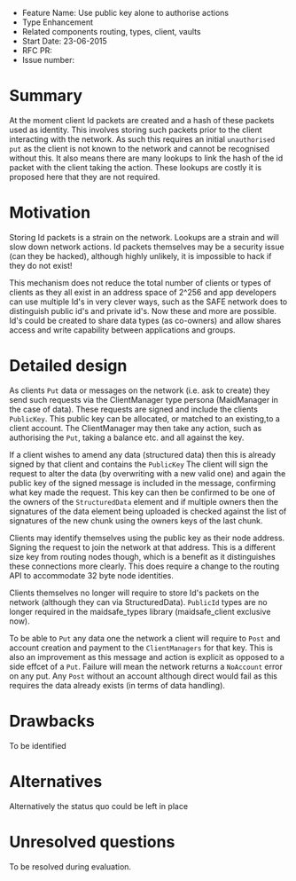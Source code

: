 - Feature Name: Use public key alone to authorise actions 
- Type Enhancement
- Related components routing, types, client, vaults
- Start Date: 23-06-2015
- RFC PR: 
- Issue number: 

# Summary

At the moment client Id packets are created and a hash of these packets used as identity. 
This involves storing such packets prior to the client interacting with the network. 
As such this requires an initial `unauthorised put` as the client is not known to the 
network and cannot be recognised without this. It also means there are many lookups
to link the hash of the id packet with the client taking the action. 
These lookups are costly it is proposed here that they are not required.  

# Motivation

Storing Id packets is a strain on the network. Lookups are a strain and will slow down
network actions. Id packets themselves may be a security issue (can they be hacked), although
highly unlikely, it is impossible to hack if they do not exist! 

This mechanism does not reduce the total number of clients or types of clients as they all exist 
in an address space of 2^256 and app developers can use multiple Id's in very clever ways, such 
as the SAFE network does to distinguish public id's and private id's. Now these and more are possible.
Id's could be created to share data types (as co-owners) and allow shares access and write capability
between applications and groups. 

# Detailed design

As clients `Put` data or messages on the network (i.e. ask to create) they send such requests via the 
ClientManager type persona (MaidManager in the case of data). These requests are signed and include the
clients `PublicKey`. This public key can be allocated, or matched to an existing,to a client account. 
The ClientManager may then take any action, such as authorising the `Put`, taking a balance etc. and all against the key. 

If a client wishes to amend any data (structured data) then this is already signed by that client and contains the 
`PublicKey` The client will sign the request to alter the data (by overwriting with a new valid one) and again
the public key of the signed message is included in the message, confirming what key made the request. This key
can then be confirmed to be one of the owners of the `StructuredData` element and if multiple owners
then the signatures of the data element being uploaded is checked against the list of signatures of the new chunk
using the owners keys of the last chunk. 

Clients may identify themselves using the public key as their node address. Signing the request to join the network 
at that address. This is a different size key from routing nodes though, which is a benefit as it distinguishes these
connections more clearly. This does require a change to the routing API to accommodate 32 byte node identities.

Clients themselves no longer will require to store Id's packets on the network (although they can via StructuredData).
`PublicId` types are no longer required in the maidsafe_types library (maidsafe_client exclusive now).

To be able to `Put` any data one the network a client will require to `Post` and account creation and payment to the `ClientManagers` for that key. This is also an improvement as this message and action is explicit as opposed to a side effcet of a `Put`. Failure will mean the network returns a `NoAccount` error on any put. Any `Post` without an account although direct would fail as this requires the data already exists (in terms of data handling). 

# Drawbacks

To be identified

# Alternatives

Alternatively the status quo could be left in place

# Unresolved questions

To be resolved during evaluation.
